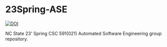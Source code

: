 # 23Spring-ASE
[![DOI](https://zenodo.org/badge/588354384.svg)](https://zenodo.org/badge/latestdoi/588354384)

NC State
23' Spring CSC 591(021) Automated Software Engineering group repository.
